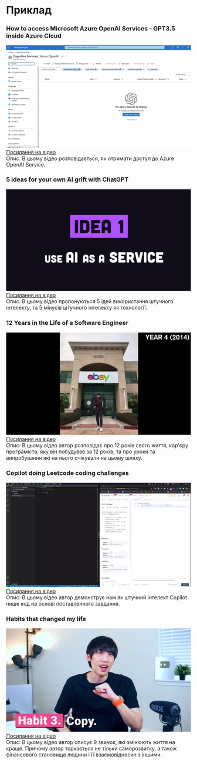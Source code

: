 # Приклад
### How to access Microsoft Azure OpenAI Services - GPT3.5 inside Azure Cloud
![How to access Microsoft Azure OpenAI Services - GPT3.5 inside Azure Cloud](https://github.com/VasylMartynWork/TestMarkdown/blob/main/Images/photo1.png)
[Посилання на відео](https://www.youtube.com/watch?v=zfbVNUFxVhw)  
Опис: В цьому відео розповідається, як отримати доступ до Azure OpenAI Service.

### 5 ideas for your own AI grift with ChatGPT
![5 ideas for your own AI grift with ChatGPT](https://github.com/VasylMartynWork/TestMarkdown/blob/main/Images/photo2.png)
[Посилання на відео](https://www.youtube.com/watch?v=Aa83vRghue4)   
Опис: В цьому відео пропонуються 5 ідей використання штучного інтелекту, та 5 мінусів штучного інтелекту як технології.

### 12 Years in the Life of a Software Engineer
![12 Years in the Life of a Software Engineer](https://github.com/VasylMartynWork/TestMarkdown/blob/main/Images/photo3.png)
[Посилання на відео](https://www.youtube.com/watch?v=BkMQXOJWlQk)   
Опис: В цьому відео автор розповідає про 12 років свого життя, кар'єру програміста, яку він побудував за 12 років, та про уроки та випробування які на нього очікували на цьому шляху.

### Copilot doing Leetcode coding challenges
![Copilot doing Leetcode coding challenges](https://github.com/VasylMartynWork/TestMarkdown/blob/main/Images/photo4.png)
[Посилання на відео](https://www.youtube.com/watch?v=Kv_E0tUTo2Y)   
Опис: В цьому відео автор демонструє нам як штучний інтелект Copilot пише код на основі поставленного завдання.

### Habits that changed my life
![Habits that changed my life](https://github.com/VasylMartynWork/TestMarkdown/blob/main/Images/photo5.png)
[Посилання на відео](https://www.youtube.com/watch?v=d9P_H_VmtPA)   
Опис: В цьому відео автор описує 9 звичок, які змінюють життя на краще. Причому автор торкається не тільки саморозвитку, а також фінансового становища людини і її взаємовідносин з іншими.
